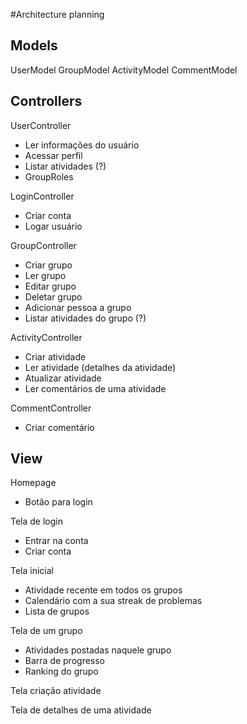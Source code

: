 #Architecture planning

## Models
UserModel
GroupModel
ActivityModel
CommentModel

## Controllers
UserController
 - Ler informações do usuário
 - Acessar perfil
 - Listar atividades (?)
 - GroupRoles

LoginController
 - Criar conta
 - Logar usuário

GroupController
 - Criar grupo
 - Ler grupo
 - Editar grupo
 - Deletar grupo
 - Adicionar pessoa a grupo
 - Listar atividades do grupo (?)

ActivityController
 - Criar atividade
 - Ler atividade (detalhes da atividade)
 - Atualizar atividade
 - Ler comentários de uma atividade

CommentController
 - Criar comentário


## View
Homepage 
 - Botão para login

Tela de login 
 - Entrar na conta
 - Criar conta

Tela inicial 
 - Atividade recente em todos os grupos
 - Calendário com a sua streak de problemas
 - Lista de grupos

Tela de um grupo
 - Atividades postadas naquele grupo
 - Barra de progresso
 - Ranking do grupo

Tela criação atividade

Tela de detalhes de uma atividade

